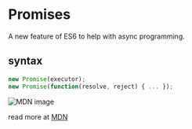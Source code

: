 # Promises

A new feature of ES6 to help with async programming.

## syntax
```javascript
new Promise(executor);
new Promise(function(resolve, reject) { ... });
```

![MDN image](https://mdn.mozillademos.org/files/8633/promises.png)

read more at [MDN](https://developer.mozilla.org/en-US/docs/Web/JavaScript/Reference/Global_Objects/Promise)